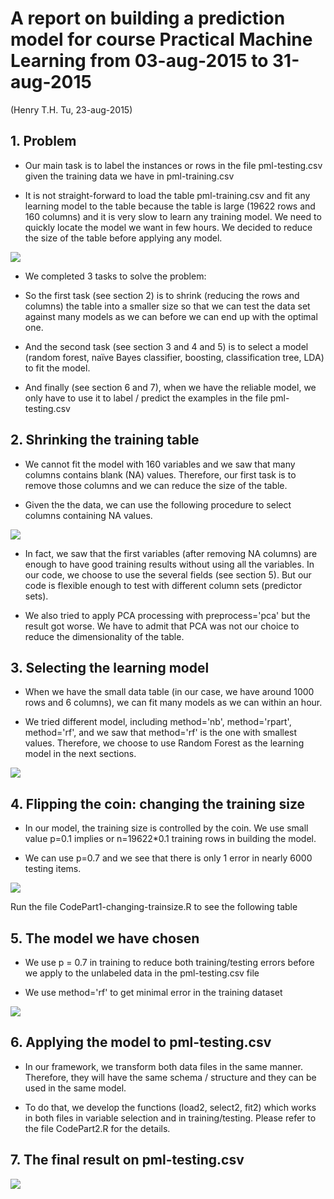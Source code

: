 # A report on building a prediction model for course Practical Machine Learning from 03-aug-2015 to 31-aug-2015
(Henry T.H. Tu, 23-aug-2015)

## 1. Problem
+ Our main task is to label the instances or rows in the file pml-testing.csv given the training data we have in pml-training.csv

+ It is not straight-forward to load the table pml-training.csv and fit any learning model to the table because the table is large (19622 rows and 160 columns) and it is very slow to learn any training model. We need to quickly locate the model we want in few hours. We decided to reduce the size of the table before applying any model.

<img src='https://cloud.githubusercontent.com/assets/2976884/9428128/51e20252-49c9-11e5-979d-1a67b078e79a.png'>


+ We completed 3 tasks to solve the problem:

+ So the first task (see section 2) is to shrink (reducing the rows and columns) the table into a smaller size so that we can test the data set against many models as we can before we can end up with the optimal one.

+ And the second task (see section 3 and 4 and 5) is to select a model (random forest, naïve Bayes classifier, boosting, classification tree, LDA) to fit the model.

+ And finally (see section 6 and 7), when we have the reliable model, we only have to use it to label / predict the examples in the file pml-testing.csv

 

## 2. Shrinking the training table
+ We cannot fit the model with 160 variables and we saw that many columns contains blank (NA) values. Therefore, our first task is to remove those columns and we can reduce the size of the table.

+ Given the the data, we can use the following procedure to select columns containing NA values.

<img src='https://cloud.githubusercontent.com/assets/2976884/9428129/562126d6-49c9-11e5-82dd-ca633d867673.png'>

+ In fact, we saw that the first variables (after removing NA columns) are enough to have good training results without using all the variables. In our code, we choose to use the several fields (see section 5). But our code is flexible enough to test with different column sets (predictor sets).

+ We also tried to apply PCA processing with preprocess='pca' but the result got worse. We have to admit that PCA was not our choice to reduce the dimensionality of the table.

 

## 3. Selecting the learning model
+ When we have the small data table (in our case, we have around 1000 rows and 6 columns), we can fit many models as we can within an hour.

+ We tried different model, including method='nb', method='rpart', method='rf', and we saw that method='rf' is the one with smallest values. Therefore, we choose to use Random Forest as the learning model in the next sections.

<img src='https://cloud.githubusercontent.com/assets/2976884/9428131/59025bb8-49c9-11e5-9b67-a1a6c1ab5876.png'>


##  4. Flipping the coin: changing the training size
+ In our model, the training size is controlled by the coin. We use small value p=0.1 implies or n=19622*0.1 training rows in building the model.

+ We can use p=0.7 and we see that there is only 1 error in nearly 6000 testing items.

<img src='https://cloud.githubusercontent.com/assets/2976884/9428132/5b7286c0-49c9-11e5-8d3f-b4de82e23932.png'>

Run the file CodePart1-changing-trainsize.R to see the following table
 

 

##  5. The model we have chosen
+ We use p = 0.7 in training to reduce both training/testing errors before we apply to the unlabeled data in the pml-testing.csv file

+ We use method='rf' to get minimal error in the training dataset
<img src='https://cloud.githubusercontent.com/assets/2976884/9428133/5feb8dbe-49c9-11e5-9e86-b2123b560462.png'>

##  6. Applying the model to pml-testing.csv
+ In our framework, we transform both data files in the same manner. Therefore, they will have the same schema / structure and they can be used in the same model.

+ To do that, we develop the functions (load2, select2, fit2) which works in both files in variable selection and in training/testing. Please refer to the file CodePart2.R for the details.

 

## 7. The final result on pml-testing.csv
<img src='https://cloud.githubusercontent.com/assets/2976884/9428134/64a9cb4a-49c9-11e5-9e6c-33858d4a0201.png'>
